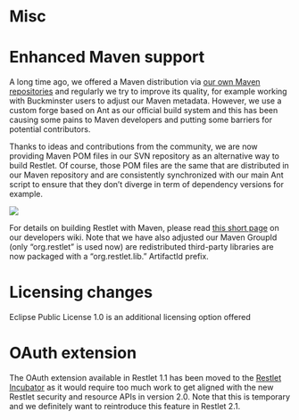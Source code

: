 Misc
====

Enhanced Maven support
======================

A long time ago, we offered a Maven distribution via [our own Maven
repositories](http://web.archive.org/web/20120119082108/http://www.restlet.org/downloads/maven)
and regularly we try to improve its quality, for example working with
Buckminster users to adjust our Maven metadata. However, we use a custom
forge based on Ant as our official build system and this has been
causing some pains to Maven developers and putting some barriers for
potential contributors.

Thanks to ideas and contributions from the community, we are now
providing Maven POM files in our SVN repository as an alternative way to
build Restlet. Of course, those POM files are the same that are
distributed in our Maven repository and are consistently synchronized
with our main Ant script to ensure that they don’t diverge in term of
dependency versions for example.

![](Misc-60_files/maven1.png)

For details on building Restlet with Maven, please read [this short
page](http://web.archive.org/web/20120119082108/http://wiki.restlet.org/developers/179-restlet/240-restlet.html)
on our developers wiki. Note that we have also adjusted our Maven
GroupId (only “org.restlet” is used now) are redistributed third-party
libraries are now packaged with a “org.restlet.lib.” ArtifactId prefix.

Licensing changes
=================

Eclipse Public License 1.0 is an additional licensing option offered

OAuth extension
===============

The OAuth extension available in Restlet 1.1 has been moved to the
[Restlet
Incubator](http://web.archive.org/web/20120119082108/http://wiki.restlet.org/docs_2.0/257-restlet.html?branch=main "Restlet Incubator")
as it would require too much work to get aligned with the new Restlet
security and resource APIs in version 2.0. Note that this is temporary
and we definitely want to reintroduce this feature in Restlet 2.1.

